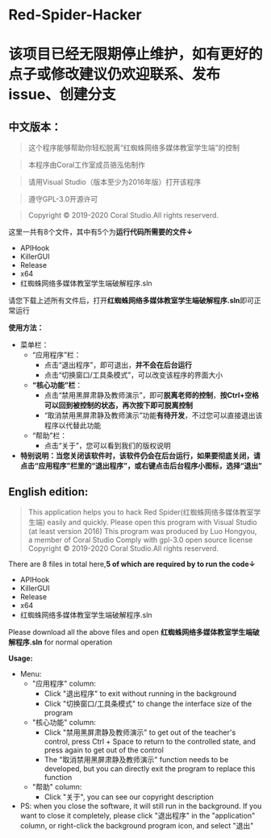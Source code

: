 # Red-Spider-Hacker
# 该项目已经无限期停止维护，如有更好的点子或修改建议仍欢迎联系、发布issue、创建分支
## 中文版本：
> 这个程序能够帮助你轻松脱离“红蜘蛛网络多媒体教室学生端”的控制

> 本程序由Coral工作室成员骆泓佑制作

> 请用Visual Studio（版本至少为2016年版）打开该程序

> 遵守GPL-3.0开源许可

> Copyright &copy; 2019-2020 Coral Studio.All rights reserverd.

这里一共有8个文件，其中有5个为**运行代码所需要的文件↓**
+ APIHook
+ KillerGUI
+ Release
+ x64
+ 红蜘蛛网络多媒体教室学生端破解程序.sln

请您下载上述所有文件后，打开**红蜘蛛网络多媒体教室学生端破解程序.sln**即可正常运行

**使用方法：**
+ 菜单栏：
	+ “应用程序”栏：
		+ 点击“退出程序”，即可退出，**并不会在后台运行**
		+ 点击“切换窗口/工具条模式”，可以改变该程序的界面大小
	+ **“核心功能”栏**：
		+ 点击“禁用黑屏肃静及教师演示”，即可**脱离老师的控制**，**按Ctrl+空格可以回到被控制的状态，再次按下即可脱离控制**
		+ “取消禁用黑屏肃静及教师演示”功能**有待开发**，不过您可以直接退出该程序以代替此功能
	+ “帮助”栏：
		+ 点击“关于”，您可以看到我们的版权说明
+ **特别说明：当您关闭该软件时，该软件仍会在后台运行，如果要彻底关闭，请点击“应用程序”栏里的“退出程序”，或右键点击后台程序小图标，选择“退出”**

## English edition:
> This application helps you to hack Red Spider(红蜘蛛网络多媒体教室学生端) easily and quickly.
Please open this program with Visual Studio (at least version 2016)
This program was produced by Luo Hongyou, a member of Coral Studio
Comply with gpl-3.0 open source license
Copyright &copy; 2019-2020 Coral Studio.All rights reserverd.

There are 8 files in total here,**5 of which are required by to run the code↓**
+ APIHook
+ KillerGUI
+ Release
+ x64
+ 红蜘蛛网络多媒体教室学生端破解程序.sln

Please download all the above files and open **红蜘蛛网络多媒体教室学生端破解程序.sln** for normal operation

**Usage:**
+ Menu:
	+ "应用程序" column:
		+ Click "退出程序" to exit without running in the background
		+ Click "切换窗口/工具条模式" to change the interface size of the program
	+ "核心功能" column:
		+ Click "禁用黑屏肃静及教师演示" to get out of the teacher's control, press Ctrl + Space to return to the controlled state, and press again to get out of the control
		+ The "取消禁用黑屏肃静及教师演示" function needs to be developed, but you can directly exit the program to replace this function
	+ "帮助" column:
		+ Click "关于", you can see our copyright description
+ PS: when you close the software, it will still run in the background. If you want to close it completely, please click "退出程序" in the "application" column, or right-click the background program icon, and select "退出"

